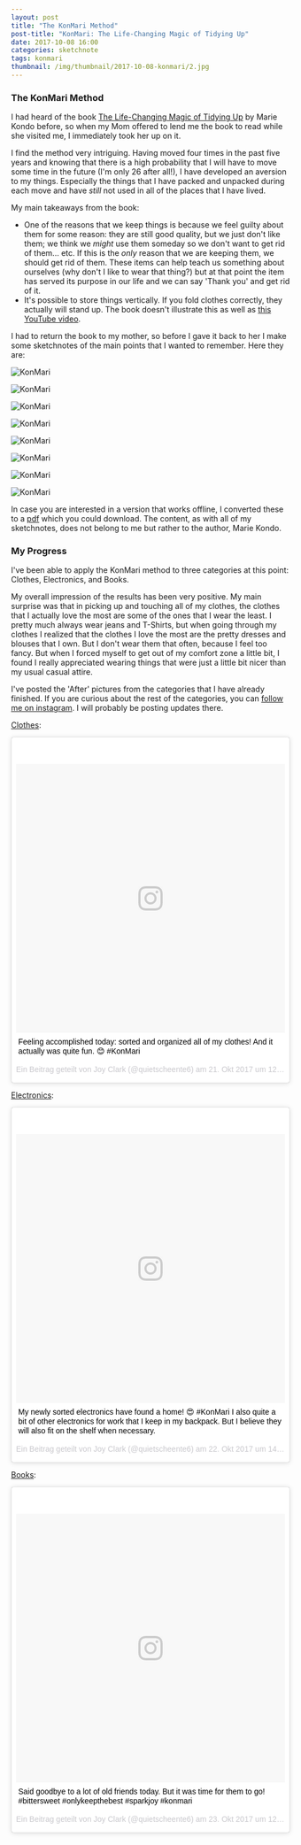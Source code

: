 ```yaml
---
layout: post
title: "The KonMari Method"
post-title: "KonMari: The Life-Changing Magic of Tidying Up"
date: 2017-10-08 16:00
categories: sketchnote
tags: konmari
thumbnail: /img/thumbnail/2017-10-08-konmari/2.jpg
---
```


### The KonMari Method

I had heard of the book [The Life-Changing Magic of Tidying Up](https://www.goodreads.com/book/show/22318578-the-life-changing-magic-of-tidying-up) by Marie Kondo before, so when my Mom offered to lend me the book to read while she visited me, I immediately took her up on it.

I find the method very intriguing. Having moved four times in the past five years and knowing that there is a high probability that I will have to move some time in the future (I'm only 26 after all!), I have developed an aversion to my things. Especially the things that I have packed and unpacked during each move and have _still_ not used in all of the places that I have lived.

My main takeaways from the book:

* One of the reasons that we keep things is because we feel guilty about them for some reason: they are still good quality, but we just don't like them; we think we _might_ use them someday so we don't want to get rid of them... etc. If this is the _only_ reason that we are keeping them, we should get rid of them. These items can help teach us something about ourselves (why don't I like to wear that thing?) but at that point the item has served its purpose in our life and we can say 'Thank you' and get rid of it.
* It's possible to store things vertically. If you fold clothes correctly, they actually will stand up.  The book doesn't illustrate this as well as [this YouTube video](https://www.youtube.com/watch?v=Lpc5_1896ro).

I had to return the book to my mother, so before I gave it back to her I make some sketchnotes of the main points that I wanted to remember. Here they are:

![KonMari](/img/2017-10-08-konmari/1.jpg "KonMari")

![KonMari](/img/2017-10-08-konmari/2.jpg "KonMari")

![KonMari](/img/2017-10-08-konmari/3.jpg "KonMari")

![KonMari](/img/2017-10-08-konmari/4.jpg "KonMari")

![KonMari](/img/2017-10-08-konmari/5.jpg "KonMari")

![KonMari](/img/2017-10-08-konmari/6.jpg "KonMari")

![KonMari](/img/2017-10-08-konmari/7.jpg "KonMari")

![KonMari](/img/2017-10-08-konmari/8.jpg "KonMari")

In case you are interested in a version that works offline, I converted these to a [pdf](/downloads/konmari-notes.pdf) which you could download. The content, as with all of my sketchnotes, does not belong to me but rather to the author, Marie Kondo.

### My Progress

I've been able to apply the KonMari method to three categories at this point: Clothes, Electronics, and Books.

My overall impression of the results has been very positive. My main surprise was that in picking up and touching all of my clothes, the clothes that I actually love the most are some of the ones that I wear the least. I pretty much always wear jeans and T-Shirts, but when going through my clothes I realized that the clothes I love the most are the pretty dresses and blouses that I own. But I don't wear them that often, because I feel too fancy. But when I forced myself to get out of my comfort zone a little bit, I found I really appreciated wearing things that were just a little bit nicer than my usual casual attire.

I've posted the 'After' pictures from the categories that I have already finished. If you are curious about the rest of the categories, you can [follow me on instagram](https://www.instagram.com/quietscheente6/). I will probably be posting updates there.

[Clothes](https://www.instagram.com/p/BahXxXmA8pD/):

<blockquote class="instagram-media" data-instgrm-captioned data-instgrm-version="7" style=" background:#FFF; border:0; border-radius:3px; box-shadow:0 0 1px 0 rgba(0,0,0,0.5),0 1px 10px 0 rgba(0,0,0,0.15); margin: 1px; max-width:658px; padding:0; width:99.375%; width:-webkit-calc(100% - 2px); width:calc(100% - 2px);"><div style="padding:8px;"> <div style=" background:#F8F8F8; line-height:0; margin-top:40px; padding:50.0% 0; text-align:center; width:100%;"> <div style=" background:url(data:image/png;base64,iVBORw0KGgoAAAANSUhEUgAAACwAAAAsCAMAAAApWqozAAAABGdBTUEAALGPC/xhBQAAAAFzUkdCAK7OHOkAAAAMUExURczMzPf399fX1+bm5mzY9AMAAADiSURBVDjLvZXbEsMgCES5/P8/t9FuRVCRmU73JWlzosgSIIZURCjo/ad+EQJJB4Hv8BFt+IDpQoCx1wjOSBFhh2XssxEIYn3ulI/6MNReE07UIWJEv8UEOWDS88LY97kqyTliJKKtuYBbruAyVh5wOHiXmpi5we58Ek028czwyuQdLKPG1Bkb4NnM+VeAnfHqn1k4+GPT6uGQcvu2h2OVuIf/gWUFyy8OWEpdyZSa3aVCqpVoVvzZZ2VTnn2wU8qzVjDDetO90GSy9mVLqtgYSy231MxrY6I2gGqjrTY0L8fxCxfCBbhWrsYYAAAAAElFTkSuQmCC); display:block; height:44px; margin:0 auto -44px; position:relative; top:-22px; width:44px;"></div></div> <p style=" margin:8px 0 0 0; padding:0 4px;"> <a href="https://www.instagram.com/p/BahXxXmA8pD/" style=" color:#000; font-family:Arial,sans-serif; font-size:14px; font-style:normal; font-weight:normal; line-height:17px; text-decoration:none; word-wrap:break-word;" target="_blank">Feeling accomplished today: sorted and organized all of my clothes! And it actually was quite fun. 😊 #KonMari</a></p> <p style=" color:#c9c8cd; font-family:Arial,sans-serif; font-size:14px; line-height:17px; margin-bottom:0; margin-top:8px; overflow:hidden; padding:8px 0 7px; text-align:center; text-overflow:ellipsis; white-space:nowrap;">Ein Beitrag geteilt von Joy Clark (@quietscheente6) am <time style=" font-family:Arial,sans-serif; font-size:14px; line-height:17px;" datetime="2017-10-21T19:15:09+00:00">21. Okt 2017 um 12:15 Uhr</time></p></div></blockquote> <script async defer src="//platform.instagram.com/en_US/embeds.js"></script>

[Electronics](https://www.instagram.com/p/BakKUMMgMxq/):

<blockquote class="instagram-media" data-instgrm-captioned data-instgrm-version="7" style=" background:#FFF; border:0; border-radius:3px; box-shadow:0 0 1px 0 rgba(0,0,0,0.5),0 1px 10px 0 rgba(0,0,0,0.15); margin: 1px; max-width:658px; padding:0; width:99.375%; width:-webkit-calc(100% - 2px); width:calc(100% - 2px);"><div style="padding:8px;"> <div style=" background:#F8F8F8; line-height:0; margin-top:40px; padding:50.0% 0; text-align:center; width:100%;"> <div style=" background:url(data:image/png;base64,iVBORw0KGgoAAAANSUhEUgAAACwAAAAsCAMAAAApWqozAAAABGdBTUEAALGPC/xhBQAAAAFzUkdCAK7OHOkAAAAMUExURczMzPf399fX1+bm5mzY9AMAAADiSURBVDjLvZXbEsMgCES5/P8/t9FuRVCRmU73JWlzosgSIIZURCjo/ad+EQJJB4Hv8BFt+IDpQoCx1wjOSBFhh2XssxEIYn3ulI/6MNReE07UIWJEv8UEOWDS88LY97kqyTliJKKtuYBbruAyVh5wOHiXmpi5we58Ek028czwyuQdLKPG1Bkb4NnM+VeAnfHqn1k4+GPT6uGQcvu2h2OVuIf/gWUFyy8OWEpdyZSa3aVCqpVoVvzZZ2VTnn2wU8qzVjDDetO90GSy9mVLqtgYSy231MxrY6I2gGqjrTY0L8fxCxfCBbhWrsYYAAAAAElFTkSuQmCC); display:block; height:44px; margin:0 auto -44px; position:relative; top:-22px; width:44px;"></div></div> <p style=" margin:8px 0 0 0; padding:0 4px;"> <a href="https://www.instagram.com/p/BakKUMMgMxq/" style=" color:#000; font-family:Arial,sans-serif; font-size:14px; font-style:normal; font-weight:normal; line-height:17px; text-decoration:none; word-wrap:break-word;" target="_blank">My newly sorted electronics have found a home! 😍 #KonMari I also quite a bit of other electronics for work that I keep in my backpack. But I believe they will also fit on the shelf when necessary.</a></p> <p style=" color:#c9c8cd; font-family:Arial,sans-serif; font-size:14px; line-height:17px; margin-bottom:0; margin-top:8px; overflow:hidden; padding:8px 0 7px; text-align:center; text-overflow:ellipsis; white-space:nowrap;">Ein Beitrag geteilt von Joy Clark (@quietscheente6) am <time style=" font-family:Arial,sans-serif; font-size:14px; line-height:17px;" datetime="2017-10-22T21:15:17+00:00">22. Okt 2017 um 14:15 Uhr</time></p></div></blockquote> <script async defer src="//platform.instagram.com/en_US/embeds.js"></script>

[Books](https://www.instagram.com/p/Baml1U_Ae86/):

<blockquote class="instagram-media" data-instgrm-captioned data-instgrm-version="7" style=" background:#FFF; border:0; border-radius:3px; box-shadow:0 0 1px 0 rgba(0,0,0,0.5),0 1px 10px 0 rgba(0,0,0,0.15); margin: 1px; max-width:658px; padding:0; width:99.375%; width:-webkit-calc(100% - 2px); width:calc(100% - 2px);"><div style="padding:8px;"> <div style=" background:#F8F8F8; line-height:0; margin-top:40px; padding:50.0% 0; text-align:center; width:100%;"> <div style=" background:url(data:image/png;base64,iVBORw0KGgoAAAANSUhEUgAAACwAAAAsCAMAAAApWqozAAAABGdBTUEAALGPC/xhBQAAAAFzUkdCAK7OHOkAAAAMUExURczMzPf399fX1+bm5mzY9AMAAADiSURBVDjLvZXbEsMgCES5/P8/t9FuRVCRmU73JWlzosgSIIZURCjo/ad+EQJJB4Hv8BFt+IDpQoCx1wjOSBFhh2XssxEIYn3ulI/6MNReE07UIWJEv8UEOWDS88LY97kqyTliJKKtuYBbruAyVh5wOHiXmpi5we58Ek028czwyuQdLKPG1Bkb4NnM+VeAnfHqn1k4+GPT6uGQcvu2h2OVuIf/gWUFyy8OWEpdyZSa3aVCqpVoVvzZZ2VTnn2wU8qzVjDDetO90GSy9mVLqtgYSy231MxrY6I2gGqjrTY0L8fxCxfCBbhWrsYYAAAAAElFTkSuQmCC); display:block; height:44px; margin:0 auto -44px; position:relative; top:-22px; width:44px;"></div></div> <p style=" margin:8px 0 0 0; padding:0 4px;"> <a href="https://www.instagram.com/p/Baml1U_Ae86/" style=" color:#000; font-family:Arial,sans-serif; font-size:14px; font-style:normal; font-weight:normal; line-height:17px; text-decoration:none; word-wrap:break-word;" target="_blank">Said goodbye to a lot of old friends today. But it was time for them to go! #bittersweet #onlykeepthebest #sparkjoy #konmari</a></p> <p style=" color:#c9c8cd; font-family:Arial,sans-serif; font-size:14px; line-height:17px; margin-bottom:0; margin-top:8px; overflow:hidden; padding:8px 0 7px; text-align:center; text-overflow:ellipsis; white-space:nowrap;">Ein Beitrag geteilt von Joy Clark (@quietscheente6) am <time style=" font-family:Arial,sans-serif; font-size:14px; line-height:17px;" datetime="2017-10-23T19:54:13+00:00">23. Okt 2017 um 12:54 Uhr</time></p></div></blockquote> <script async defer src="//platform.instagram.com/en_US/embeds.js"></script>
